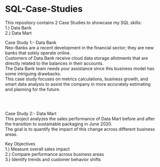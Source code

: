 # SQL-Case-Studies

This repository contains 2 Case Studies to showcase my SQL skills: <br />
1.) Data Bank <br />
2.) Data Mart <br />

Case Study 1:- Data Bank <br />
    Neo-Banks are a recent development in the financial sector; they are new banks that solely operate online. <br />
    Customers of Data Bank receive cloud data storage allotments that are directly related to the balances in their accounts. <br /> 
    The Data Bank team needs your assistance since this business model has some intriguing drawbacks. <br />
    This case study focuses on metrics calculations, business growth, and smart data analysis to assist the company in more accurately estimating and planning for the future. <br />

<br />
<br />

Case Study 2:- Data Mart <br />
    This project analyzes the sales performance of Data Mart before and after the transition to sustainable packaging in June 2020. <br />
    The goal is to quantify the impact of this change across different business areas. <br />
    

  Key Objectives <br />
    1.) Measure overall sales impact <br />
    2.) Compare performance across business areas <br />
    3.) Identify trends and customer behavior shifts <br />

